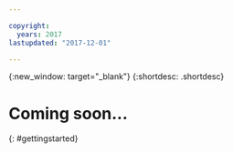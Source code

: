 ```yaml
---

copyright:
  years: 2017
lastupdated: "2017-12-01"

---
```


{:new_window: target="_blank"}
{:shortdesc: .shortdesc}

# Coming soon...
{: #gettingstarted}